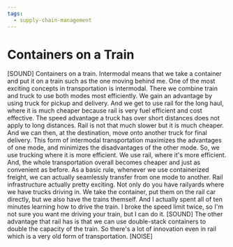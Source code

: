 ```yaml
---
tags:
  - supply-chain-management
---
```

# Containers on a Train

[SOUND] Containers on a train. Intermodal means that we take a container and put it on a train such as the one moving behind me. One of the most exciting concepts in transportation is intermodal. There we combine train and truck to use both modes most efficiently. We gain an advantage by using truck for pickup and delivery. And we get to use rail for the long haul, where it is much cheaper because rail is very fuel efficient and cost effective. The speed advantage a truck has over short distances does not apply to long distances. Rail is not that much slower but it is much cheaper. And we can then, at the destination, move onto another truck for final delivery. This form of intermodal transportation maximizes the advantages of one mode, and minimizes the disadvantages of the other mode. So, we use trucking where it is more efficient. We use rail, where it's more efficient. And, the whole transportation overall becomes cheaper and just as convenient as before. As a basic rule, whenever we use containerized freight, we can actually seamlessly transfer from one mode to another. Rail infrastructure actually pretty exciting. Not only do you have railyards where we have trucks driving in. We take the container, put them on the rail car directly, but we also have the trains themself. And I actually spent all of ten minutes learning how to drive the train. I broke the speed limit twice, so I'm not sure you want me driving your train, but I can do it. [SOUND] The other advantage that rail has is that we can use double-stack containers to double the capacity of the train. So there's a lot of innovation even in rail which is a very old form of transportation. [NOISE]